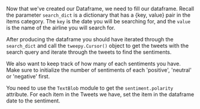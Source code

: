 <!--title={Retrieving Tweets for produce_dataframe()}-->

<!--concepts={indexingDataframes.mdx}-->

Now that we've created our Dataframe, we need to fill our dataframe. Recall the parameter `search_dict` is a dictionary that has a {key, value} pair in the items category. The `key` is the date you will be searching for, and the `value` is the name of the airline you will search for. 



After producing the dataframe you should have iterated through the `search_dict` and call  the `tweepy.Cursor()` object to get the tweets with the search query and iterate through the tweets to find the sentiments.



We also want to keep track of how many of each sentiments you have. Make sure to initialize the number of sentiments of each 'positive', 'neutral' or 'negative' first. 



You need to use the `TextBlob` module to get the `sentiment.polarity` attribute. For each item in the Tweets we have, set the item in the dataframe date to the sentiment. 

 



